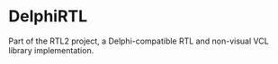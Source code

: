 # DelphiRTL
Part of the RTL2 project, a Delphi-compatible RTL and non-visual VCL library implementation.
